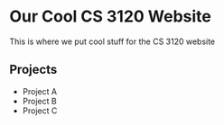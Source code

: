 # Our Cool CS 3120 Website
This is where we put cool stuff for the CS 3120 website

## Projects
- Project A
- Project B
- Project C
